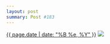 ```yaml
---
layout: post
summary: Post #183
---
```


<p>
  <time><a href="/183">{{ page.date | date: "%B %e, %Y" }}</a></time>
  <a href="/183"><img src="{{ site.assets_url }}/183-640.jpg" srcset="{{ site.assets_url }}/183-1280.jpg 1280w, {{ site.assets_url }}/183-960.jpg 960w, {{ site.assets_url }}/183-640.jpg 640w, {{ site.assets_url }}/183-320.jpg 320w" sizes="(min-width: 700px) 50vw, calc(100vw - 2rem)" /></a>
</p>
